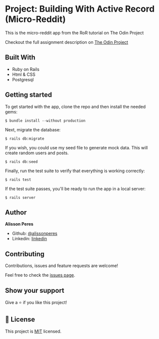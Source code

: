 # Project: Building With Active Record (Micro-Reddit)

This is the micro-reddit app from the RoR tutorial on The Odin Project

Checkout the full assignment description on [The Odin Project](https://www.theodinproject.com/courses/ruby-on-rails/lessons/building-with-active-record-ruby-on-rails#project-2-micro-reddit)

## Built With

- Ruby on Rails
- Html & CSS
- Postgresql

## Getting started

To get started with the app, clone the repo and then install the needed gems:

```
$ bundle install --without production
```

Next, migrate the database:

```
$ rails db:migrate
```

If you wish, you could use my seed file to generate mock data. This will create random users and posts.


```
$ rails db:seed
```

Finally, run the test suite to verify that everything is working correctly:

```
$ rails test
```

If the test suite passes, you'll be ready to run the app in a local server:

```
$ rails server
```

## Author

**Alisson Peres**

- Github: [@alissonperes](https://github.com/alissonperes)
- Linkedin: [linkedin](https://www.linkedin.com/in/alissonperes/)

## Contributing

Contributions, issues and feature requests are welcome!

Feel free to check the [issues page](issues/).

## Show your support

Give a ⭐️ if you like this project!

## 📝 License

This project is [MIT](https://opensource.org/licenses/MIT) licensed.
